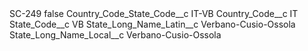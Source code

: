 <?xml version="1.0" encoding="UTF-8"?>
<CustomMetadata xmlns="http://soap.sforce.com/2006/04/metadata" xmlns:xsi="http://www.w3.org/2001/XMLSchema-instance" xmlns:xsd="http://www.w3.org/2001/XMLSchema">
    <label>SC-249</label>
    <protected>false</protected>
    <values>
        <field>Country_Code_State_Code__c</field>
        <value xsi:type="xsd:string">IT-VB</value>
    </values>
    <values>
        <field>Country_Code__c</field>
        <value xsi:type="xsd:string">IT</value>
    </values>
    <values>
        <field>State_Code__c</field>
        <value xsi:type="xsd:string">VB</value>
    </values>
    <values>
        <field>State_Long_Name_Latin__c</field>
        <value xsi:type="xsd:string">Verbano-Cusio-Ossola</value>
    </values>
    <values>
        <field>State_Long_Name_Local__c</field>
        <value xsi:type="xsd:string">Verbano-Cusio-Ossola</value>
    </values>
</CustomMetadata>
